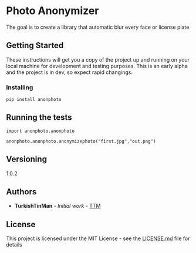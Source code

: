 # Photo Anonymizer

The goal is to create a library that automatic blur every face or license plate 

## Getting Started

These instructions will get you a copy of the project up and running on your local machine for development and testing purposes.
This is an early alpha and the project is in dev, so expect rapid changings.


### Installing


```
pip install anonphoto
```

## Running the tests

```
import anonphoto.anonphoto

anonphoto.anonphoto.anonymizephoto("first.jpg","out.png")
```


## Versioning

1.0.2

## Authors

* **TurkishTinMan** - *Initial work* - [TTM](https://github.com/TurkishTinMan)


## License

This project is licensed under the MIT License - see the [LICENSE.md](LICENSE.md) file for details

